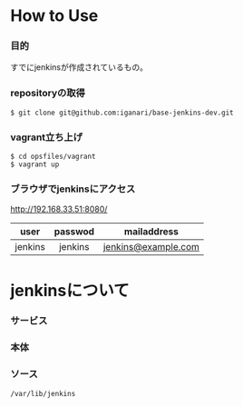 # How to Use

### 目的

すでにjenkinsが作成されているもの。

### repositoryの取得

```
$ git clone git@github.com:iganari/base-jenkins-dev.git
```

### vagrant立ち上げ

```
$ cd opsfiles/vagrant
$ vagrant up
```

### ブラウザでjenkinsにアクセス

http://192.168.33.51:8080/

|user | passwod | mailaddress |
|:-:|:-:|:-:|
|jenkins|jenkins|jenkins@example.com|



# jenkinsについて

### サービス

### 本体

### ソース

```
/var/lib/jenkins
```
